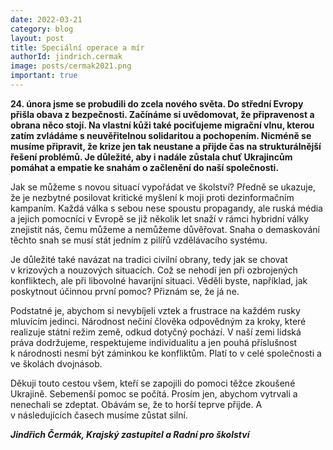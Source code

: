 ```yaml
---
date: 2022-03-21
category: blog
layout: post
title: Speciální operace a mír
authorId: jindrich.cermak
image: posts/cermak2021.png
important: true
---
```

**24. února jsme se probudili do zcela nového světa. Do střední Evropy přišla obava z bezpečnosti.
Začínáme si uvědomovat, že připravenost a obrana něco stojí. Na vlastní kůži také pociťujeme
migrační vlnu, kterou zatím zvládáme s neuvěřitelnou solidaritou a pochopením. Nicméně se musíme
připravit, že krize jen tak neustane a přijde čas na strukturálnější řešení problémů. Je důležité, aby i
nadále zůstala chuť Ukrajincům pomáhat a empatie ke snahám o začlenění do naší společnosti.**

Jak se můžeme s novou situací vypořádat ve školství? Předně se ukazuje, že je nezbytné posilovat
kritické myšlení k moji proti dezinformačním kampaním. Každá válka s sebou nese spoustu
propagandy, ale ruská média a jejich pomocníci v Evropě se již několik let snaží v rámci hybridní války
znejistit nás, čemu můžeme a nemůžeme důvěřovat. Snaha o demaskování těchto snah se musí stát
jedním z pilířů vzdělávacího systému.

Je důležité také navázat na tradici civilní obrany, tedy jak se chovat v krizových a nouzových situacích.
Což se nehodí jen při ozbrojených konfliktech, ale při libovolné havarijní situaci. Věděli byste,
například, jak poskytnout účinnou první pomoc? Přiznám se, že já ne.

Podstatné je, abychom si nevybíjeli vztek a frustrace na každém rusky mluvícím jedinci. Národnost
nečiní člověka odpovědným za kroky, které realizuje státní režim země, odkud dotyčný pochází. V
naší zemi lidská práva dodržujeme, respektujeme individualitu a jen pouhá příslušnost k národnosti
nesmí být záminkou ke konfliktům. Platí to v celé společnosti a ve školách dvojnásob.

Děkuji touto cestou všem, kteří se zapojili do pomoci těžce zkoušené Ukrajině. Sebemenší pomoc se
počítá. Prosím jen, abychom vytrvali a nenechali se zdeptat. Obávám se, že to horší teprve přijde. A
v následujících časech musíme zůstat silní.

***Jindřich Čermák, Krajský zastupitel a Radní pro školství***
